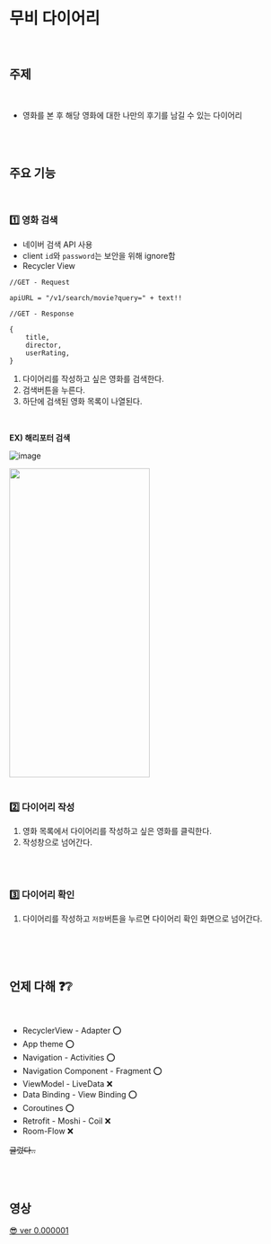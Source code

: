 # 무비 다이어리

<br>

## 주제

<br>

- 영화를 본 후 해당 영화에 대한 나만의 후기를 남길 수 있는 다이어리

<br>
<br>

## 주요 기능

<br>

### 1️⃣ 영화 검색

- 네이버 검색 API 사용
- client `id`와 `password`는 보안을 위해 ignore함
- Recycler View

```
//GET - Request

apiURL = "/v1/search/movie?query=" + text!!

//GET - Response

{
    title,
    director,
    userRating,
}
```

1. 다이어리를 작성하고 싶은 영화를 검색한다.
2. 검색버튼을 누른다.
3. 하단에 검색된 영화 목록이 나열된다.

<br>

**EX) 해리포터 검색**

![image](https://user-images.githubusercontent.com/52737532/141108663-5d795be2-78ae-49ae-8a27-69c7caea7f98.png)

<img src="https://user-images.githubusercontent.com/52737532/141108848-889918cc-5dd0-4ba2-907d-350973cce191.png" width="250" height="550">

<br>
<br>

### 2️⃣ 다이어리 작성

1. 영화 목록에서 다이어리를 작성하고 싶은 영화를 클릭한다.
2. 작성창으로 넘어간다.

<br>
<br>

### 3️⃣ 다이어리 확인

1. 다이어리를 작성하고 `저장`버튼을 누르면 다이어리 확인 화면으로 넘어간다.

<br>
<br>
<br>

## 언제 다해 ❓❔

<br>

- RecyclerView - Adapter ⭕
- App theme ⭕
- Navigation - Activities ⭕
- Navigation Component - Fragment ⭕
- ViewModel - LiveData ❌
- Data Binding - View Binding ⭕
- Coroutines ⭕
- Retrofit - Moshi - Coil ❌
- Room-Flow ❌

~~글렀다..~~

<br>
<br>

## 영상

[😎 ver 0.000001](https://drive.google.com/file/d/1DQV_9172L25BzJ5XExArhOb-P9y4bm8P/view?usp=sharing)

